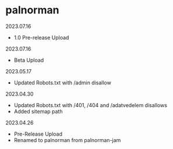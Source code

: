# palnorman

2023.07.16
- 1.0 Pre-release Upload

2023.07.16
- Beta Upload

2023.05.17
- Updated Robots.txt with /admin disallow

2023.04.30
- Updated Robots.txt with /401, /404 and /adatvedelem disallows
- Added sitemap path

2023.04.26
- Pre-Release Upload
- Renamed to palnorman from palnorman-jam
